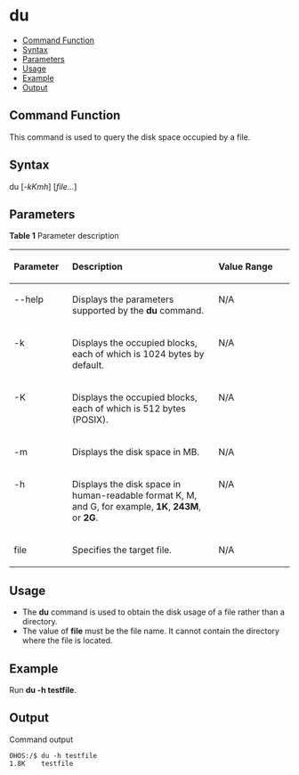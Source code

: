 # du<a name="EN-US_TOPIC_0000001175075028"></a>

-   [Command Function](#section201149459368)
-   [Syntax](#section579813484364)
-   [Parameters](#section168065311366)
-   [Usage](#section19190125723612)
-   [Example](#section10383416372)
-   [Output](#section16633113552815)

## Command Function<a name="section201149459368"></a>

This command is used to query the disk space occupied by a file.

## Syntax<a name="section579813484364"></a>

du \[_-kKmh_\] \[_file..._\]

## Parameters<a name="section168065311366"></a>

**Table  1**  Parameter description

<a name="table1845mcpsimp"></a>
<table><thead align="left"><tr id="row1851mcpsimp"><th class="cellrowborder" valign="top" width="20.84%" id="mcps1.2.4.1.1"><p id="p1853mcpsimp"><a name="p1853mcpsimp"></a><a name="p1853mcpsimp"></a>Parameter</p>
</th>
<th class="cellrowborder" valign="top" width="52.16%" id="mcps1.2.4.1.2"><p id="p1855mcpsimp"><a name="p1855mcpsimp"></a><a name="p1855mcpsimp"></a>Description</p>
</th>
<th class="cellrowborder" valign="top" width="27%" id="mcps1.2.4.1.3"><p id="p1857mcpsimp"><a name="p1857mcpsimp"></a><a name="p1857mcpsimp"></a>Value Range</p>
</th>
</tr>
</thead>
<tbody><tr id="row10230133312716"><td class="cellrowborder" valign="top" width="20.84%" headers="mcps1.2.4.1.1 "><p id="p1921613332713"><a name="p1921613332713"></a><a name="p1921613332713"></a>--help</p>
</td>
<td class="cellrowborder" valign="top" width="52.16%" headers="mcps1.2.4.1.2 "><p id="p14216153332715"><a name="p14216153332715"></a><a name="p14216153332715"></a>Displays the parameters supported by the <strong id="b22402916307"><a name="b22402916307"></a><a name="b22402916307"></a>du</strong> command.</p>
</td>
<td class="cellrowborder" valign="top" width="27%" headers="mcps1.2.4.1.3 "><p id="p20216173362720"><a name="p20216173362720"></a><a name="p20216173362720"></a>N/A</p>
</td>
</tr>
<tr id="row1223010339271"><td class="cellrowborder" valign="top" width="20.84%" headers="mcps1.2.4.1.1 "><p id="p112161733202717"><a name="p112161733202717"></a><a name="p112161733202717"></a>-k</p>
</td>
<td class="cellrowborder" valign="top" width="52.16%" headers="mcps1.2.4.1.2 "><p id="p142161833172710"><a name="p142161833172710"></a><a name="p142161833172710"></a>Displays the occupied blocks, each of which is 1024 bytes by default.</p>
</td>
<td class="cellrowborder" valign="top" width="27%" headers="mcps1.2.4.1.3 "><p id="p42161335276"><a name="p42161335276"></a><a name="p42161335276"></a>N/A</p>
</td>
</tr>
<tr id="row4230933182718"><td class="cellrowborder" valign="top" width="20.84%" headers="mcps1.2.4.1.1 "><p id="p152161336278"><a name="p152161336278"></a><a name="p152161336278"></a>-K</p>
</td>
<td class="cellrowborder" valign="top" width="52.16%" headers="mcps1.2.4.1.2 "><p id="p13216103319274"><a name="p13216103319274"></a><a name="p13216103319274"></a>Displays the occupied blocks, each of which is 512 bytes (POSIX).</p>
</td>
<td class="cellrowborder" valign="top" width="27%" headers="mcps1.2.4.1.3 "><p id="p192169337273"><a name="p192169337273"></a><a name="p192169337273"></a>N/A</p>
</td>
</tr>
<tr id="row1230103352716"><td class="cellrowborder" valign="top" width="20.84%" headers="mcps1.2.4.1.1 "><p id="p132161833192716"><a name="p132161833192716"></a><a name="p132161833192716"></a>-m</p>
</td>
<td class="cellrowborder" valign="top" width="52.16%" headers="mcps1.2.4.1.2 "><p id="p621673332720"><a name="p621673332720"></a><a name="p621673332720"></a>Displays the disk space in MB.</p>
</td>
<td class="cellrowborder" valign="top" width="27%" headers="mcps1.2.4.1.3 "><p id="p1321614336271"><a name="p1321614336271"></a><a name="p1321614336271"></a>N/A</p>
</td>
</tr>
<tr id="row10229133315272"><td class="cellrowborder" valign="top" width="20.84%" headers="mcps1.2.4.1.1 "><p id="p14216153313276"><a name="p14216153313276"></a><a name="p14216153313276"></a>-h</p>
</td>
<td class="cellrowborder" valign="top" width="52.16%" headers="mcps1.2.4.1.2 "><p id="p2216533192717"><a name="p2216533192717"></a><a name="p2216533192717"></a>Displays the disk space in human-readable format K, M, and G, for example, <strong id="b1315823125013"><a name="b1315823125013"></a><a name="b1315823125013"></a>1K</strong>, <strong id="b385962710225"><a name="b385962710225"></a><a name="b385962710225"></a>243M</strong>, or <strong id="b1114122962214"><a name="b1114122962214"></a><a name="b1114122962214"></a>2G</strong>.</p>
</td>
<td class="cellrowborder" valign="top" width="27%" headers="mcps1.2.4.1.3 "><p id="p162161333102720"><a name="p162161333102720"></a><a name="p162161333102720"></a>N/A</p>
</td>
</tr>
<tr id="row1322918333273"><td class="cellrowborder" valign="top" width="20.84%" headers="mcps1.2.4.1.1 "><p id="p182160331270"><a name="p182160331270"></a><a name="p182160331270"></a>file</p>
</td>
<td class="cellrowborder" valign="top" width="52.16%" headers="mcps1.2.4.1.2 "><p id="p19216103310272"><a name="p19216103310272"></a><a name="p19216103310272"></a>Specifies the target file.</p>
</td>
<td class="cellrowborder" valign="top" width="27%" headers="mcps1.2.4.1.3 "><p id="p182171332271"><a name="p182171332271"></a><a name="p182171332271"></a>N/A</p>
</td>
</tr>
</tbody>
</table>

## Usage<a name="section19190125723612"></a>

-   The  **du**  command is used to obtain the disk usage of a file rather than a directory.
-   The value of  **file**  must be the file name. It cannot contain the directory where the file is located.

## Example<a name="section10383416372"></a>

Run  **du -h testfile**.

## Output<a name="section16633113552815"></a>

Command output

```
OHOS:/$ du -h testfile
1.8K    testfile
```

